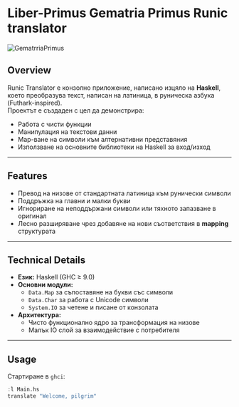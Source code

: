 # Liber-Primus Gematria Primus Runic translator

![GematrriaPrimus](https://github.com/user-attachments/assets/3a84cc1d-5982-4918-a8da-234f58cdcb40)


## Overview
Runic Translator е конзолно приложение, написано изцяло на **Haskell**, което преобразува текст, написан на латиница, в руническа азбука (Futhark-inspired).  
Проектът е създаден с цел да демонстрира:
- Работа с чисти функции
- Манипулация на текстови данни
- Map-ване на символи към алтернативни представяния
- Използване на основните библиотеки на Haskell за вход/изход

---

## Features
- Превод на низове от стандартната латиница към рунически символи
- Поддръжка на главни и малки букви
- Игнориране на неподдържани символи или тяхното запазване в оригинал
- Лесно разширяване чрез добавяне на нови съответствия в **mapping** структурата

---

## Technical Details
- **Език:** Haskell (GHC ≥ 9.0)
- **Основни модули:**
  - `Data.Map` за съпоставяне на букви със символи
  - `Data.Char` за работа с Unicode символи
  - `System.IO` за четене и писане от конзолата
- **Архитектура:**  
  - Чисто функционално ядро за трансформация на низове  
  - Малък IO слой за взаимодействие с потребителя

---

## Usage

Стартиране в `ghci`:
```haskell
:l Main.hs
translate "Welcome, pilgrim"




